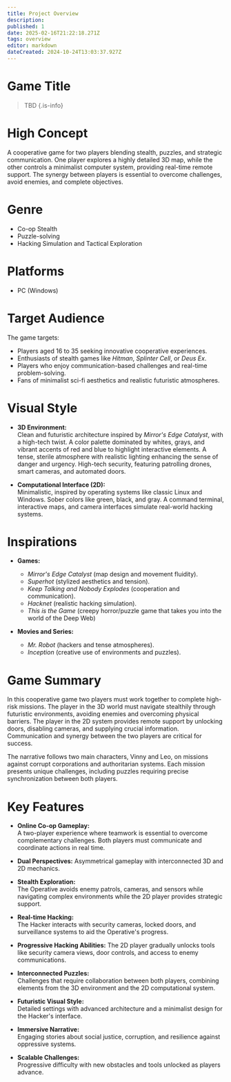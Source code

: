 ```yaml
---
title: Project Overview
description: 
published: 1
date: 2025-02-16T21:22:18.271Z
tags: overview
editor: markdown
dateCreated: 2024-10-24T13:03:37.927Z
---
```


# Game Title

> TBD
{.is-info}

# High Concept

A cooperative game for two players blending stealth, puzzles, and strategic communication. One player explores a highly detailed 3D map, while the other controls a minimalist computer system, providing real-time remote support. The synergy between players is essential to overcome challenges, avoid enemies, and complete objectives.

# Genre

- Co-op Stealth
- Puzzle-solving
- Hacking Simulation and Tactical Exploration

# Platforms

- PC (Windows)

# Target Audience

The game targets:
- Players aged 16 to 35 seeking innovative cooperative experiences.
- Enthusiasts of stealth games like *Hitman*, *Splinter Cell*, or *Deus Ex*.
- Players who enjoy communication-based challenges and real-time problem-solving.
- Fans of minimalist sci-fi aesthetics and realistic futuristic atmospheres.

# Visual Style

- **3D Environment:**  
Clean and futuristic architecture inspired by *Mirror's Edge Catalyst*, with a high-tech twist. A color palette dominated by whites, grays, and vibrant accents of red and blue to highlight interactive elements. A tense, sterile atmosphere with realistic lighting enhancing the sense of danger and urgency. High-tech security, featuring patrolling drones, smart cameras, and automated doors.  

- **Computational Interface (2D):**  
Minimalistic, inspired by operating systems like classic Linux and Windows. Sober colors like green, black, and gray. A command terminal, interactive maps, and camera interfaces simulate real-world hacking systems.  

# Inspirations

- **Games:**  
  - *Mirror's Edge Catalyst* (map design and movement fluidity).  
  - *Superhot* (stylized aesthetics and tension).  
  - *Keep Talking and Nobody Explodes* (cooperation and communication).  
  - *Hacknet* (realistic hacking simulation).  
  - *This is the Game* (creepy horror/puzzle game that takes you into the world of the Deep Web)

- **Movies and Series:**  
  - *Mr. Robot* (hackers and tense atmospheres).  
  - *Inception* (creative use of environments and puzzles).  

# Game Summary

In this cooperative game  two players must work together to complete high-risk missions. The player in the 3D world must navigate stealthily through futuristic environments, avoiding enemies and overcoming physical barriers. The player in the 2D system provides remote support by unlocking doors, disabling cameras, and supplying crucial information. Communication and synergy between the two players are critical for success.

The narrative follows two main characters, Vinny and Leo, on missions against corrupt corporations and authoritarian systems. Each mission presents unique challenges, including puzzles requiring precise synchronization between both players.

# Key Features

- **Online Co-op Gameplay:**  
  A two-player experience where teamwork is essential to overcome complementary challenges. Both players must communicate and coordinate actions in real time.

- **Dual Perspectives:**
  Asymmetrical gameplay with interconnected 3D and 2D mechanics.

- **Stealth Exploration:**  
  The Operative avoids enemy patrols, cameras, and sensors while navigating complex environments while the 2D player provides strategic support.

- **Real-time Hacking:**  
  The Hacker interacts with security cameras, locked doors, and surveillance systems to aid the Operative's progress.
  
- **Progressive Hacking Abilities:**
  The 2D player gradually unlocks tools like security camera views, door controls, and access to enemy communications.

- **Interconnected Puzzles:**  
  Challenges that require collaboration between both players, combining elements from the 3D environment and the 2D computational system.

- **Futuristic Visual Style:**  
  Detailed settings with advanced architecture and a minimalist design for the Hacker's interface.

- **Immersive Narrative:**  
  Engaging stories about social justice, corruption, and resilience against oppressive systems.

- **Scalable Challenges:**  
  Progressive difficulty with new obstacles and tools unlocked as players advance.